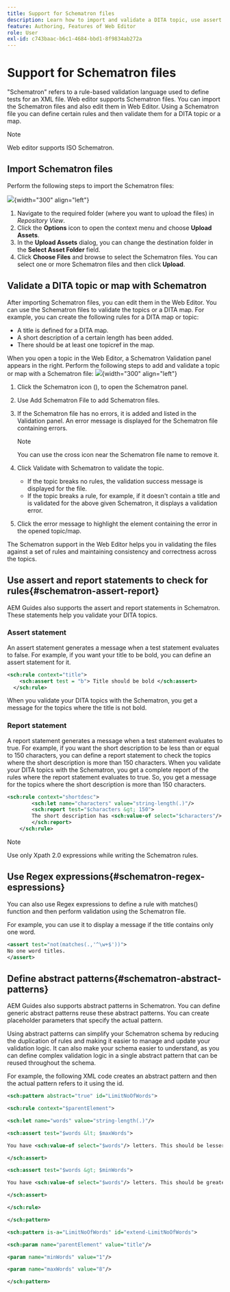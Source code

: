 ```yaml
---
title: Support for Schematron files
description: Learn how to import and validate a DITA topic, use assert report statements to check for rules, use regex expressions, and define abstract patterns in Schematron files of AEM Guides.
feature: Authoring, Features of Web Editor
role: User
exl-id: c743baac-b6c1-4684-bbd1-8f9834ab272a
---
```

# Support for Schematron files

"Schematron" refers to a rule-based validation language used to define tests for an XML file. Web editor supports Schematron files. You can import the Schematron files and also edit them in Web Editor. Using a Schematron file you can define certain rules and then validate them for a DITA topic or a map.

>[!NOTE]
>
> Web editor supports ISO Schematron.


## Import Schematron files

Perform the following steps to import the Schematron files:

  ![](images/scematron-panel-add.png){width="300" align="left"}

1. Navigate to the required folder (where you want to upload the files) in *Repository View*.
1. Click the **Options** icon to open the context menu and choose **Upload Assets**.
1. In the **Upload Assets** dialog, you can change the destination folder in the **Select Asset Folder** field.
1. Click **Choose Files** and browse to select the Schematron files. You can select one or more Schematron files and then click **Upload**.

## Validate a DITA topic or map with Schematron

After importing Schematron files, you can edit them in the Web Editor. You can use the Schematron files to validate the topics or a DITA map. For example, you can create the following rules for a DITA map or topic:

* A title is defined for a DITA map.
* A short description of a certain length has been added.
* There should be at least one topicref in the map.

When you open a topic in the Web Editor, a Schematron Validation panel appears in the right. Perform the following steps to add and validate a topic or map with a Schematron file:
![](images/schematron-validate.png){width="300" align="left"}

1. Click the Schematron icon (), to open the Schematron panel.
1. Use Add Schematron File to add Schematron files. 
1. If the Schematron file has no errors, it is added and listed in the Validation panel. An error message is displayed for the Schematron file containing errors.
    >[!NOTE]
    >
    >You can use the cross icon near the Schematron file name to remove it.
1. Click Validate with Schematron to validate the topic. 

    * If the topic breaks no rules, the validation success message is displayed for the file.
    * If the topic breaks a rule, for example, if it doesn't contain a title and is validated for the above given Schematron, it displays a validation error.

1. Click the error message to highlight the element containing the error in the opened topic/map.

The Schematron support in the Web Editor helps you in validating the files against a set of rules and maintaining consistency and correctness across the topics.

## Use assert and report statements to check for rules{#schematron-assert-report}

AEM Guides also supports the assert and report statements in Schematron. These statements help you validate your DITA topics.

### Assert statement

An assert statement  generates a message when a test statement evaluates to false. For example, if you want your title to be bold, you can define an assert statement for it.

```XML
<sch:rule context="title"> 
    <sch:assert test = "b"> Title should be bold </sch:assert>
  </sch:rule>
```

When you validate your DITA topics with the Schematron, you get a message for the topics where the title is not bold.

### Report statement

A report statement generates a message when a test statement evaluates to true. For example, if you want the short description to be less than or equal to 150 characters, you can define a report statement to check the topics where the short description is more than 150 characters. 
When you validate your DITA topics with the Schematron, you get a complete report of the rules where the report statement evaluates to true. So, you get a message for the topics where the short description is more than 150 characters. 

 
```XML
<sch:rule context="shortdesc"> 
        <sch:let name="characters" value="string-length(.)"/> 
        <sch:report test="$characters &gt; 150">  
        The short description has <sch:value-of select="$characters"/> characters. It should contain more than 150 characters.      
        </sch:report>   
    </sch:rule> 
```

>[!NOTE]
>
> Use only Xpath 2.0 expressions while writing the Schematron rules.

## Use Regex expressions{#schematron-regex-espressions}

You can also use Regex expressions to define a rule with matches() function and then perform validation using the Schematron file. 

For example, you can use it to display a message if the title contains only one word.  

```XML
<assert test="not(matches(.,'^\w+$'))"> 
No one word titles.
</assert>  
```
 

## Define abstract patterns{#schematron-abstract-patterns} 

AEM Guides also supports abstract patterns in Schematron. You can define generic abstract patterns reuse these abstract patterns.  You can create placeholder parameters that specify the actual pattern. 


Using abstract patterns can simplify your Schematron schema by reducing the duplication of rules and making it easier to manage and update your validation logic. It can also make your schema easier to understand, as you can define complex validation logic in a single abstract pattern that can be reused throughout the schema. 


For example, the following XML code creates an abstract pattern and then the actual pattern refers to it using the id.  
 
```XML
<sch:pattern abstract="true" id="LimitNoOfWords"> 

<sch:rule context="$parentElement"> 

<sch:let name="words" value="string-length(.)"/> 

<sch:assert test="$words &lt; $maxWords"> 

You have <sch:value-of select="$words"/> letters. This should be lesser than <sch:value-of select="$maxWords"/>. 

</sch:assert>  

<sch:assert test="$words &gt; $minWords"> 

You have <sch:value-of select="$words"/> letters. This should be greater than <sch:value-of select="$minWords"/>. 

</sch:assert>  

</sch:rule> 

</sch:pattern> 

<sch:pattern is-a="LimitNoOfWords" id="extend-LimitNoOfWords"> 

<sch:param name="parentElement" value="title"/> 

<param name="minWords" value="1"/> 

<param name="maxWords" value="8"/> 

</sch:pattern> 
```
